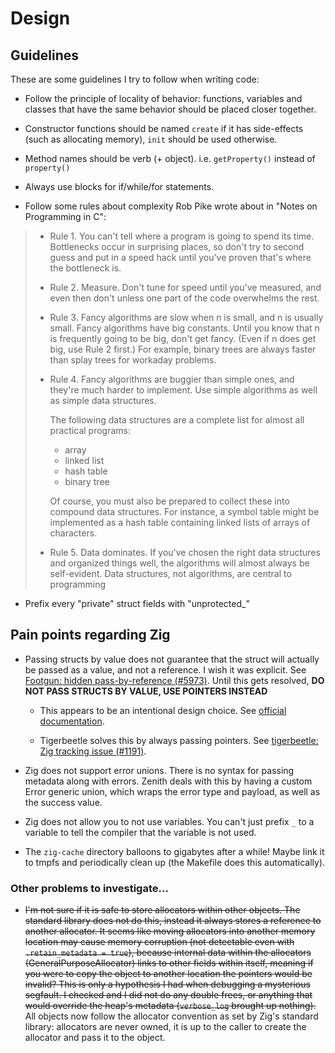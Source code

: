 # Design

## Guidelines

These are some guidelines I try to follow when writing code:

* Follow the principle of locality of behavior: functions, variables and classes that have the same behavior should be placed closer together.
* Constructor functions should be named `create` if it has side-effects (such as allocating memory), `init` should be used otherwise.
* Method names should be verb (+ object). i.e. `getProperty()` instead of `property()`
* Always use blocks for if/while/for statements.

* Follow some rules about complexity Rob Pike wrote about in "Notes on Programming in C":

> * Rule 1.  You can't tell where a program is going to spend its time.  Bottlenecks occur in surprising places, so don't try to second guess and put in a speed hack until you've proven that's where the bottleneck is.
>
> * Rule 2.  Measure.  Don't tune for speed until you've measured, and even then don't unless one part of the code overwhelms the rest.
>
> * Rule 3.  Fancy algorithms are slow when n is small, and n is usually small.  Fancy algorithms have big constants. Until you know that n is frequently going to be big, don't get fancy.  (Even if n does get big, use Rule 2 first.)   For example, binary trees are always faster than splay trees for workaday problems.
>
> * Rule 4.  Fancy algorithms are buggier than simple ones, and they're much harder to implement.  Use simple algorithms as well as simple data structures.
>
>   The following data structures are a complete list for almost all practical programs:
>    * array
>    * linked list
>    * hash table
>    * binary tree
>
>   Of course, you must also be prepared to collect these into compound data structures.  For instance, a symbol table might be implemented as a hash table containing linked lists of arrays of characters.
>
> * Rule 5.  Data dominates.  If you've chosen the right data structures and organized things well, the algorithms will almost always be self-evident.  Data structures, not algorithms, are central to programming

* Prefix every "private" struct fields with "unprotected_"

## Pain points regarding Zig

* Passing structs by value does not guarantee that the struct will actually
be passed as a value, and not a reference. I wish it was explicit.
See [Footgun: hidden pass-by-reference (#5973)](https://github.com/ziglang/zig/issues/5973).
Until this gets resolved, **DO NOT PASS STRUCTS BY VALUE, USE POINTERS INSTEAD**

  * This appears to be an intentional design choice.
See [official documentation](https://ziglang.org/documentation/master/#Pass-by-value-Parameters).

  * Tigerbeetle solves this by always passing pointers.
See [tigerbeetle: Zig tracking issue (#1191)](https://github.com/tigerbeetle/tigerbeetle/issues/1191).

* Zig does not support error unions. There is no syntax for passing metadata along with errors. Zenith deals with this by having a custom Error generic union, which wraps the error type and payload, as well as the success value.

* Zig does not allow you to not use variables. You can't just prefix `_` to a variable to tell the compiler that the variable is not used.

* The `zig-cache` directory balloons to gigabytes after a while! Maybe link it to tmpfs and periodically clean up (the Makefile does this automatically).

### Other problems to investigate...

* ~~I'm not sure if it is safe to store allocators within other objects. The standard library does not do this, instead it always stores a reference to another allocator. It seems like moving allocators into another memory location may cause memory corruption (not detectable even with `.retain_metadata = true`), because internal data within the allocators (GeneralPurposeAllocator) links to other fields within itself, meaning if you were to copy the object to another location the pointers would be invalid? This is only a hypothesis I had when debugging a mysterious segfault. I checked and I did not do any double frees, or anything that would override the heap's metadata (`verbose_log` brought up nothing).~~ All objects now follow the allocator convention as set by Zig's standard library: allocators are never owned, it is up to the caller to create the allocator and pass it to the object.

